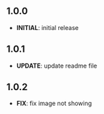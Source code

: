 ## 1.0.0

 - **INITIAL**: initial release

## 1.0.1

 - **UPDATE**: update readme file

## 1.0.2

 - **FIX**: fix image not showing


